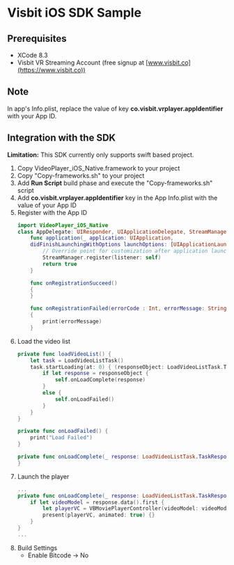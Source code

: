 # Visbit iOS SDK Sample

## Prerequisites ##
* XCode 8.3
* Visbit VR Streaming Account (free signup at [www.visbit.co](https://www.visbit.co))

## Note
In app's Info.plist, replace the value of key **co.visbit.vrplayer.appIdentifier** with your App ID.

## Integration with the SDK
**Limitation:** This SDK currently only supports swift based project.
1. Copy VideoPlayer_iOS_Native.framework to your project
2. Copy "Copy-frameworks.sh" to your project
3. Add **Run Script** build phase and execute the "Copy-frameworks.sh" script
4. Add **co.visbit.vrplayer.appIdentifier** key in the App Info.plist with the value of your App ID
5. Register with the App ID
	```swift
    import VideoPlayer_iOS_Native
    class AppDelegate: UIResponder, UIApplicationDelegate, StreamManagerListener {
       	func application(_ application: UIApplication,
        didFinishLaunchingWithOptions launchOptions: [UIApplicationLaunchOptionsKey: Any]?) -> Bool {
            // Override point for customization after application launch.
            StreamManager.register(listener: self)
            return true
        }

        func onRegistrationSucceed()
        {
        }

        func onRegistrationFailed(errorCode : Int, errorMessage: String)
        {
            print(errorMessage)
        }
    ```
6. Load the video list
	```swift
    private func loadVideoList() {
        let task = LoadVideoListTask()
        task.startLoading(at: 0) { (responseObject: LoadVideoListTask.TaskResponse?) in
            if let response = responseObject {
                self.onLoadComplete(response)
            }
            else {
                self.onLoadFailed()
            }
        }
    }

    private func onLoadFailed() {
        print("Load Failed")
    }

    private func onLoadComplete(_ response: LoadVideoListTask.TaskResponse) {
    }
    ```
7. Launch the player
	```swift
    ...
    private func onLoadComplete(_ response: LoadVideoListTask.TaskResponse) {
        if let videoModel = response.data().first {
            let playerVC = VBMoviePlayerController(videoModel: videoModel)
            present(playerVC, animated: true) {}
        }
    }
    ...
    ```
8. Build Settings
	* Enable Bitcode →  No
